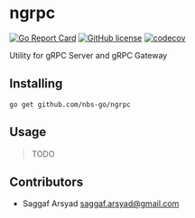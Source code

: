 # ngrpc

[![Go Report Card](https://goreportcard.com/badge/github.com/nbs-go/ngrpc)](https://goreportcard.com/report/github.com/nbs-go/ngrpc)
[![GitHub license](https://img.shields.io/github/license/nbs-go/ngrpc)](https://github.com/nbs-go/ngrpc/blob/master/LICENSE)
[![codecov](https://codecov.io/gh/nbs-go/ngrpc/branch/master/graph/badge.svg?token=IUK6YSGRNT)](https://codecov.io/gh/nbs-go/ngrpc)

Utility for gRPC Server and gRPC Gateway

## Installing

```shell
go get github.com/nbs-go/ngrpc
```

## Usage

> TODO

## Contributors

- Saggaf Arsyad <saggaf.arsyad@gmail.com>